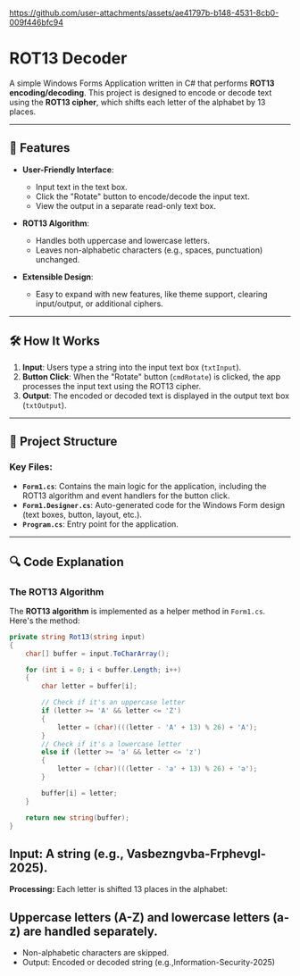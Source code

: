 

https://github.com/user-attachments/assets/ae41797b-b148-4531-8cb0-009f446bfc94





# ROT13 Decoder

A simple Windows Forms Application written in C# that performs **ROT13 encoding/decoding**. This project is designed to encode or decode text using the **ROT13 cipher**, which shifts each letter of the alphabet by 13 places.

---

## 🚀 Features

- **User-Friendly Interface**: 
  - Input text in the text box.
  - Click the "Rotate" button to encode/decode the input text.
  - View the output in a separate read-only text box.
  
- **ROT13 Algorithm**:
  - Handles both uppercase and lowercase letters.
  - Leaves non-alphabetic characters (e.g., spaces, punctuation) unchanged.

- **Extensible Design**:
  - Easy to expand with new features, like theme support, clearing input/output, or additional ciphers.

---

## 🛠️ How It Works

1. **Input**: Users type a string into the input text box (`txtInput`).
2. **Button Click**: When the "Rotate" button (`cmdRotate`) is clicked, the app processes the input text using the ROT13 cipher.
3. **Output**: The encoded or decoded text is displayed in the output text box (`txtOutput`).

---

## 📂 Project Structure

### Key Files:
- **`Form1.cs`**: Contains the main logic for the application, including the ROT13 algorithm and event handlers for the button click.
- **`Form1.Designer.cs`**: Auto-generated code for the Windows Form design (text boxes, button, layout, etc.).
- **`Program.cs`**: Entry point for the application.

---

## 🔍 Code Explanation

### The ROT13 Algorithm
The **ROT13 algorithm** is implemented as a helper method in `Form1.cs`. Here's the method:

```csharp
private string Rot13(string input)
{
    char[] buffer = input.ToCharArray();

    for (int i = 0; i < buffer.Length; i++)
    {
        char letter = buffer[i];

        // Check if it's an uppercase letter
        if (letter >= 'A' && letter <= 'Z')
        {
            letter = (char)(((letter - 'A' + 13) % 26) + 'A');
        }
        // Check if it's a lowercase letter
        else if (letter >= 'a' && letter <= 'z')
        {
            letter = (char)(((letter - 'a' + 13) % 26) + 'a');
        }

        buffer[i] = letter;
    }

    return new string(buffer);
}
```

## Input: A string (e.g., Vasbezngvba-Frphevgl-2025).
**Processing:** Each letter is shifted 13 places in the alphabet:

## Uppercase letters (A-Z) and lowercase letters (a-z) are handled separately.
- Non-alphabetic characters are skipped.
- Output: Encoded or decoded string (e.g.,Information-Security-2025)




